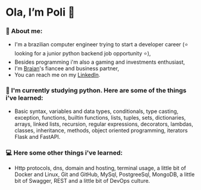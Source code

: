 # Ola, I’m Poli 👋
### :rose: About me:
- I'm a brazilian computer engineer trying to start a developer career (:star: looking for a junior python backend job opportunity :star:),
- Besides programming i'm also a gaming and investments enthusiast,
- I'm [Braian](https://github.com/BasaOnly)'s fiancee and business partner,
- You can reach me on my [LinkedIn](linkedin.com/in/polifrenhan/).
### :snake: I'm currently studying python. Here are some of the things i've learned:
- Basic syntax, variables and data types, conditionals, type casting, exception, functions, builtin functions, lists, tuples, sets, dictionaries, arrays, linked lists, recursion, regular expressions, decorators, lambdas, classes, inheritance, methods, object oriented programming, iterators Flask and FastAPI.
### :computer: Here some other things i've learned:
- Http protocols, dns, domain and hosting, terminal usage, a little bit of Docker and Linux, Git and GitHub, MySql, PostgreeSql, MongoDB, a little bit of Swagger, REST and a little bit of DevOps culture.
